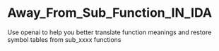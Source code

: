 # Away_From_Sub_Function_IN_IDA
Use openai to help you better translate function meanings and restore symbol tables from sub_xxxx functions
